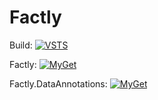 # Factly

Build: [![VSTS](https://twsouthwick.visualstudio.com/_apis/public/build/definitions/9ae74bf6-22af-40aa-bd59-8f82c58631ef/47/badge)](https://twsouthwick.visualstudio.com/Personal/_build/index?context=mine&path=%5C&definitionId=47&_a=completed)

Factly: [![MyGet](https://img.shields.io/myget/Factly/v/Factly.svg)](https://www.myget.org/feed/Factly/package/nuget/Factly)

Factly.DataAnnotations: [![MyGet](https://img.shields.io/myget/Factly/v/Factly.dataannotations.svg)](https://www.myget.org/feed/Factly/package/nuget/Factly.DataAnnotations)

